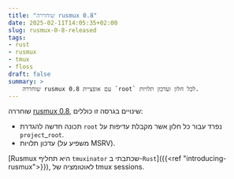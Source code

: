 ```yaml
---
title: "שוחררה rusmux 0.8"
date: 2025-02-11T14:05:35+02:00
slug: rusmux-0-8-released
tags: 
- rust
- rusmux
- tmux
- floss
draft: false
summary: >
    שוחררה rusmux 0.8 עם אופציית `root` לכל חלון ועדכון תלויות.
---
```

שוחררה [rusmux 0.8](https://github.com/MeirKriheli/rusmux/releases/tag/v0.8.0),
שינויים בגרסה זו כוללים:

* תכונה חדשה להגדרת `root` נפרד עבור כל חלון אשר מקבלת עדיפות על `project`_`root`.
* עדכון תלויות (משפיע על MSRV).

[Rusmux היא תחליף `tmuxinator` שכתבתי ב-`Rust`]({{<ref "introducing-rusmux">}}),
לאוטומציה של tmux sessions.
